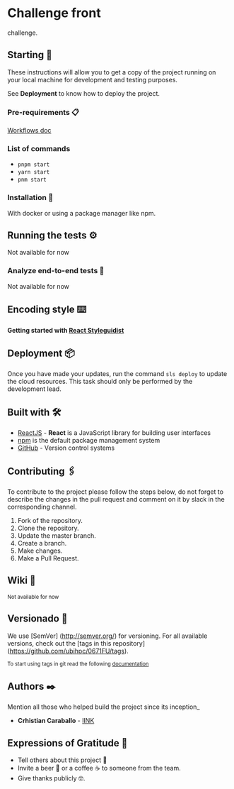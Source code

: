 # Challenge front

challenge.

## Starting  🚀

These instructions will allow you to get a copy of the project running on your local machine for development and testing purposes.

See **Deployment** to know how to deploy the project.

### Pre-requirements 📋

[Workflows doc](https://www.serverless.com/)

### **List of commands**

- `pnpm start`
- `yarn start`
- `pnm start`

### Installation  🔧

With docker or using a package manager like npm.

## Running the tests ⚙️

Not available for now

### Analyze end-to-end tests  🔩

Not available for now

## Encoding style  ⌨️

**Getting started with [React Styleguidist](./STYLEGUIDE.md)**

## Deployment  📦

Once you have made your updates, run the command ```sls deploy``` to update the cloud resources. This task should only be performed by the development lead.

## Built with  🛠️

- [ReactJS](https://reactjs.org/docs/getting-started.html)  - **React** is a JavaScript library for building user interfaces
- [npm](https://www.npmjs.com/) is the default package management system
- [GitHub](https://github.com) - Version control systems

## Contributing  🖇️

To contribute to the project please follow the steps below, do not forget to describe the changes in the pull request and comment on it by slack in the corresponding channel.

1. Fork of the repository.
2. Clone the repository.
3. Update the master branch.
4. Create a branch.
5. Make changes.
6. Make a Pull Request.

## Wiki  📖

<sub>Not available for now</sub>

## Versionado  📌

We use [SemVer] (<http://semver.org/>) for versioning. For all available versions, check out the [tags in this repository] (<https://github.com/ubihpc/0671FU/tags>).

<sub>To start using tags in git read the following [documentation](https://www.atlassian.com/git/tutorials/inspecting-a-repository/git-tag)</sub>

## Authors  ✒️

Mention all those who helped build the project since its inception_

- **Crhistian Caraballo**  -  [lINK](https://www.linkedin.com/in/crhistian-caraballo/)

## Expressions of Gratitude  🎁

- Tell others about this project 📢
- Invite a beer 🍺 or a coffee ☕ to someone from the team.
- Give thanks publicly 🤓.
